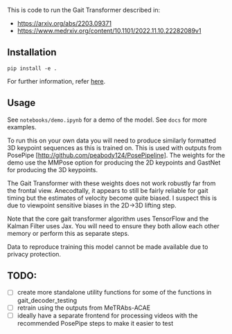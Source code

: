 This is code to run the Gait Transformer described in:

- https://arxiv.org/abs/2203.09371
- https://www.medrxiv.org/content/10.1101/2022.11.10.22282089v1


## Installation

    pip install -e .

For further information, refer [here](https://gist.github.com/peifferjd/0afc6484a99cf968cde16edb26752901).

## Usage

See `notebooks/demo.ipynb` for a demo of the model. See `docs` for more examples.

To run this on your own data you will need to produce similarly formatted 3D keypoint sequences as this is trained on. This is used with outputs from PosePipe [http://github.com/peabody124/PosePipeline]. The weights for the demo use the MMPose option for producing the 2D keypoints and GastNet for producing the 3D keypoints.

The Gait Transformer with these weights does not work robustly far from the frontal view. Anecodtally, it appears to still be fairly reliable for gait timing but the estimates of velocity become quite biased. I suspect this is due to viewpoint sensitive biases in the 2D->3D lifting step.

Note that the core gait transformer algorithm uses TensorFlow and the Kalman Filter uses Jax. You will need to ensure they both allow each other memory or perform this as separate steps.

Data to reproduce training this model cannot be made available due to privacy protection.

## TODO:

- [ ] create more standalone utility functions for some of the functions in gait_decoder_testing
- [ ] retrain using the outputs from MeTRAbs-ACAE
- [ ] ideally have a separate frontend for processing videos with the recommended PosePipe steps to make it easier to test
